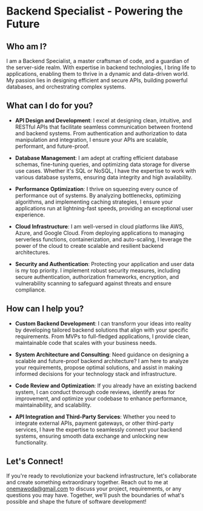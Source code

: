 # Backend Specialist - Powering the Future

## Who am I?

I am a Backend Specialist, a master craftsman of code, and a guardian of the server-side realm. With expertise in backend technologies,
I bring life to applications, enabling them to thrive in a dynamic and data-driven world. 
My passion lies in designing efficient and secure APIs, building powerful databases, and orchestrating complex systems.

## What can I do for you?

- **API Design and Development**: I excel at designing clean, intuitive, and RESTful APIs that facilitate seamless communication between frontend and backend systems. 
  From authentication and authorization to data manipulation and integration, I ensure your APIs are scalable, performant, and future-proof.

- **Database Management**: I am adept at crafting efficient database schemas, fine-tuning queries, and optimizing data storage for diverse use cases.
   Whether it's SQL or NoSQL, I have the expertise to work with various database systems, ensuring data integrity and high availability.

- **Performance Optimization**: I thrive on squeezing every ounce of performance out of systems. By analyzing bottlenecks, optimizing algorithms, and implementing caching strategies, I ensure your applications run at lightning-fast speeds, providing an exceptional user experience.

- **Cloud Infrastructure**: I am well-versed in cloud platforms like AWS, Azure, and Google Cloud. From deploying applications to managing serverless functions, containerization, and auto-scaling, I leverage the power of the cloud to create scalable and resilient backend architectures.

- **Security and Authentication**: Protecting your application and user data is my top priority. I implement robust security measures, including secure authentication, authorization frameworks, encryption, and vulnerability scanning to safeguard against threats and ensure compliance.

## How can I help you?

- **Custom Backend Development**: I can transform your ideas into reality by developing tailored backend solutions that align with your specific requirements. 
  From MVPs to full-fledged applications, I provide clean, maintainable code that scales with your business needs.

- **System Architecture and Consulting**: Need guidance on designing a scalable and future-proof backend architecture? I am here to analyze your requirements, propose optimal solutions, and assist in making informed decisions for your technology stack and infrastructure.

- **Code Review and Optimization**: If you already have an existing backend system, I can conduct thorough code reviews, identify areas for improvement, and optimize your codebase to enhance performance, maintainability, and scalability.

- **API Integration and Third-Party Services**: Whether you need to integrate external APIs, payment gateways, or other third-party services, I have the expertise to seamlessly connect your backend systems, ensuring smooth data exchange and unlocking new functionality.

## Let's Connect!

If you're ready to revolutionize your backend infrastructure, let's collaborate and create something extraordinary together. Reach out to me at onemawoda@gmail.com to discuss your project, requirements, or any questions you may have. Together, we'll push the boundaries of what's possible and shape the future of software development!


